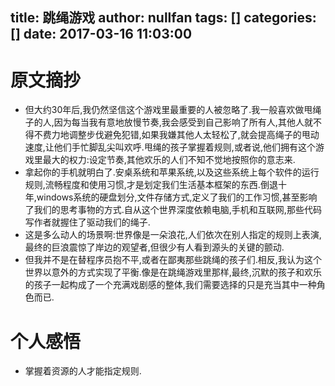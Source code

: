 title: 跳绳游戏
author: nullfan
tags: []
categories: []
date: 2017-03-16 11:03:00
---
# 原文摘抄
* 但大约30年后,我仍然坚信这个游戏里最重要的人被忽略了.我一般喜欢做甩绳子的人,因为每当我有意地放慢节奏,我会感受到自己影响了所有人,其他人就不得不费力地调整步伐避免犯错,如果我嫌其他人太轻松了,就会提高绳子的甩动速度,让他们手忙脚乱尖叫欢呼.甩绳的孩子掌握着规则,或者说,他们拥有这个游戏里最大的权力:设定节奏,其他欢乐的人们不知不觉地按照你的意志来.
* 拿起你的手机就明白了.安桌系统和苹果系统,以及这些系统上每个软件的运行规则,流畅程度和使用习惯,才是划定我们生活基本框架的东西.倒退十年,windows系统的硬盘划分,文件存储方式,定义了我们的工作习惯,甚至影响了我们的思考事物的方式.自从这个世界深度依赖电脑,手机和互联网,那些代码写作者就握住了驱动我们的绳子.  
* 这是多么动人的场景啊:世界像是一朵浪花,人们依次在别人指定的规则上表演,最终的巨浪震惊了岸边的观望者,但很少有人看到源头的关键的颤动.  
* 但我并不是在替程序员抱不平,或者在鄙夷那些跳绳的孩子们.相反,我认为这个世界以意外的方式实现了平衡.像是在跳绳游戏里那样,最终,沉默的孩子和欢乐的孩子一起构成了一个充满戏剧感的整体,我们需要选择的只是充当其中一种角色而已.  

# 个人感悟
* 掌握着资源的人才能指定规则.

